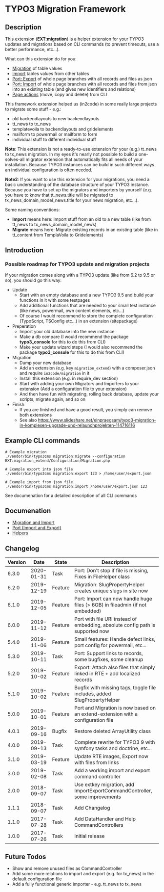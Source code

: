 # TYPO3 Migration Framework

## Description

This extension (**EXT:migration**) is a helper extension for your TYPO3 updates and migrations based
on CLI commands (to prevent timeouts, use a better performance, etc...).

What can this extension do for you:
* [Migration](Documentation/Migration.md) of table values
* [Import](Documentation/Migration.md) tables values from other tables
* [Port: Export](Documentation/Port.md) of whole page branches with all records and files as json
* [Port: Import](Documentation/Port.md) of whole page branches with all records and files from json into an existing table (and gives new identifiers and relations)
* [Page actions](Documentation/Helper.md) (move, copy and delete) from CLI

This framework extension helped us (in2code) in some really large projects to migrate some stuff - e.g.:
* old backendlayouts to new backendlayouts
* tt_news to tx_news
* templatevoila to backendlayouts and gridelements
* mailform to powermail or mailform to form
* individual stuff to different individual stuff

**Note**:
This extension is not a ready-to-use extension for your (e.g.) tt_news to tx_news migration. 
In my eyes it's nearly not possible to build a one-solves-all migrator extension that automatically fits all needs of 
your installation.
Because TYPO3 instances can be build in such different ways an individual configuration is often needed.

**Note2**:
If you want to use this extension for your migrations, you need a basic understanding of the database structure
of your TYPO3 instance. Because you have to set up the migrators and importers by yourself
(e.g. you have to know that tt_news.title will be migrated to tx_news_domain_model_news.title for your news
migration, etc...).


Some naming conventions:
* **Import** means here: Import stuff from an old to a new table (like from tt_news to tx_news_domain_model_news)
* **Migrate** means here: Migrate existing records in an existing table (like in tt_content from TemplaVoila to Gridelements)




## Introduction

### Possible roadmap for TYPO3 update and migration projects

If your migration comes along with a TYPO3 update (like from 6.2 to 9.5 or so), you should go this way:

* Update
  * Start with an empty database and a new TYPO3 9.5 and build your functions in it with some testpages
  * Add additional functions that are needed to your small test instance (like news, powermail, own content elements, etc...)
  * Of course I would recommend to store the complete configuration (TypoScript, TSConfig etc...) in an extension (sitepackage)
* Preperation
  * Import your old database into the new instance
  * Make a db compare (I would recommend the package **typo3_console** for this to do this from CLI)
  * Make your update wizard steps (I would also recommend the package **typo3_console** for this to do this from CLI)
* Migration
  * Dump your new database
  * Add an extension (e.g. key `migration_extend`) with a composer.json and require `in2code/migration` in it
  * Install this extension (e.g. in require_dev section)
  * Start with adding your own Migrators and Importers to your extension (Add a configuration file to your extension)
  * And then have fun with migrating, rolling back database, update your scripts, migrate again, and so on
* Finish
  * If you are finished and have a good result, you simply can remove both extensions
  * See also https://www.slideshare.net/einpraegsam/typo3-migration-in-komplexen-upgrade-und-relaunchprojekten-114716116
  
  
  
  
## Example CLI commands

```
# Example migration
./vendor/bin/typo3cms migration:migrate --configuration EXT:migration_extend/Configuration/Migration.php

# Example export into json file
./vendor/bin/typo3cms migration:export 123 > /home/user/export.json

# Example import from json file
./vendor/bin/typo3cms migration:import /home/user/export.json 123
```

See documenation for a detailed description of all CLI commands



## Documenation

* [Migration and Import](Documentation/Migration.md)
* [Port (Import and Export)](Documentation/Port.md) 
* [Helpers](Documentation/Helper.md) 




## Changelog

| Version    | Date       | State      | Description                                                                      |
| ---------- | ---------- | ---------- | -------------------------------------------------------------------------------- |
| 6.3.0      | 2020-01-31 | Task       | Port: Don't stop if file is missing, Fixes in FileHelper class                   |
| 6.2.0      | 2019-12-19 | Feature    | Migration: SlugPropertyHelper creates unique slugs in site now                   |
| 6.1.0      | 2019-12-05 | Feature    | Port: Import can now handle huge files (> 6GB) in fileadmin (if not embedded)    |
| 6.0.0      | 2019-11-12 | Feature    | Port with file URI instead of embedding, absolute config path is supported now   |
| 5.4.0      | 2019-11-06 | Feature    | Small features: Handle defect links, port config for powermail, etc...           |
| 5.3.0      | 2019-10-11 | Task       | Port: Support links to records, some bugfixes, some cleanup                      |
| 5.2.0      | 2019-10-02 | Feature    | Export: Attach also files that simply linked in RTE + add localized records      |
| 5.1.0      | 2019-10-02 | Feature    | Bugfix with missing tags, toggle file includes, added SlugPropertyHelper         |
| 5.0.0      | 2019-10-01 | Feature    | Port and Migration is now based on an extend-extension with a configuration file |
| 4.0.1      | 2019-09-16 | Bugfix     | Restore deleted ArrayUtility class                                               |
| 4.0.0      | 2019-09-13 | Task       | Complete rewrite for TYPO3 9 with symfony tasks and doctrine, etc...             |
| 3.1.0      | 2019-03-19 | Feature    | Update RTE images, Export now with files from links                              |
| 3.0.0      | 2019-02-08 | Task       | Add a working import and export command controller                               |
| 2.0.0      | 2018-09-07 | Task       | Use extkey migration, add ImportExportCommandController, some improvements       |
| 1.1.1      | 2018-09-07 | Task       | Add Changelog                                                                    |
| 1.1.0      | 2017-07-28 | Task       | Add DataHandler and Help CommandControllers                                      |
| 1.0.0      | 2017-07-26 | Task       | Initial release                                                                  |




## Future Todos

* Show and remove unused files as CommandController
* Add some more relations to import and export (e.g. for tx_news) in the default configuration file
* Add a fully functional generic importer - e.g. tt_news to tx_news
